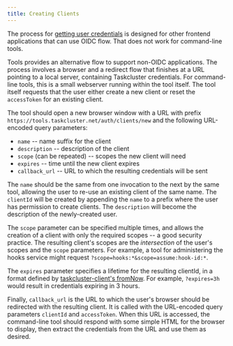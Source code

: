 ```yaml
---
title: Creating Clients
---
```


The process for [getting user
credentials](/docs/reference/integrations/taskcluster-login/docs/getting-user-creds)
is designed for other frontend applications that can use OIDC flow. That does
not work for command-line tools.

Tools provides an alternative flow to support non-OIDC applications. The
process involves a browser and a redirect flow that finishes at a URL pointing
to a local server, containing Taskcluster credentials. For command-line tools,
this is a small webserver running within the tool itself. The tool itself
requests that the user either create a new client or reset the `accessToken`
for an existing client.

The tool should open a new browser window with a URL with prefix
`https://tools.taskcluster.net/auth/clients/new` and the following URL-encoded
query parameters:

* `name` -- name suffix for the client
* `description` -- description of the client
* `scope` (can be repeated) -- scopes the new client will need
* `expires` -- time until the new client expires
* `callback_url` -- URL to which the resulting credentials will be sent

The `name` should be the same from one invocation to the next by the same tool,
allowing the user to re-use an existing client of the same name. The `clientId`
will be created by appending the `name` to a prefix where the user has
permission to create clients. The `description` will become the description of
the newly-created user.

The `scope` parameter can be specified multiple times, and allows the creation
of a client with only the required scopes -- a good security practice. The
resulting client's scopes are the *intersection* of the user's scopes and the
`scope` parameters. For example, a tool for administering the hooks service
might request `?scope=hooks:*&scope=assume:hook-id:*`.

The `expires` parameter specifies a lifetime for the resulting clientId, in a
format defined by [taskcluster-client's
fromNow](/docs/reference/libraries/taskcluster-client#relative-date-time-utilities).
For example, `?expires=3h` would result in credentials expiring in 3 hours.

Finally, `callback_url` is the URL to which the user's browser should be
redirected with the resulting client. It is called with the URL-encoded query
parameters `clientId` and `accessToken`. When this URL is accessed, the
command-line tool should respond with some simple HTML for the browser to
display, then extract the credentials from the URL and use them as desired.
